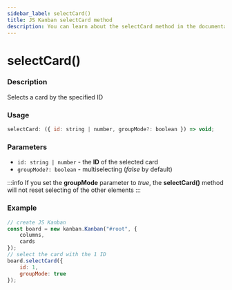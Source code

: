 ```yaml
---
sidebar_label: selectCard()
title: JS Kanban selectCard method
description: You can learn about the selectCard method in the documentation of the JavaScript Kanban library. Browse developer guides and API reference, try out code examples and live demos.
---
```


# selectCard()

### Description

Selects a card by the specified ID

### Usage

```js
selectCard: ({ id: string | number, groupMode?: boolean }) => void;
```

### Parameters

- `id: string | number` - the **ID** of the selected card
- `groupMode?: boolean` - multiselecting (*false* by default)

:::info
If you set the **groupMode** parameter to *true*, the **selectCard()** method will not reset selecting of the other elements
:::

### Example

```jsx {7-10}
// create JS Kanban
const board = new kanban.Kanban("#root", {
	columns,
	cards
});
// select the card with the 1 ID
board.selectCard({
	id: 1,
	groupMode: true
});
```
